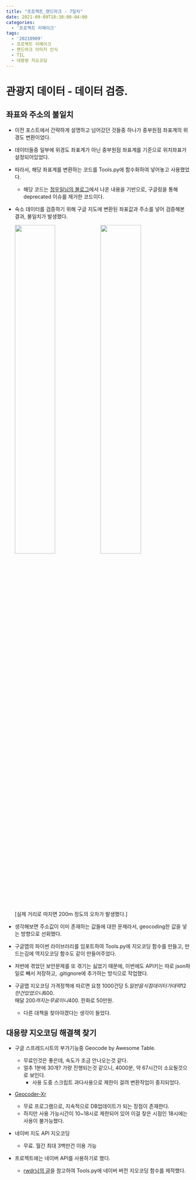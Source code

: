 ```yaml
---
title: "프로젝트_랜드마크 - 7일차"
date: 2021-09-09T18:30:00-04:00
categories:
  - '프로젝트 리메이크'
tags:
  - '20210909'
  - 프로젝트 리메이크
  - 랜드마크 이미지 인식
  - TIL
  - 대용량 지오코딩
---
```




# 관광지 데이터 - 데이터 검증.

## 좌표와 주소의 불일치

* 이전 포스트에서 간략하게 설명하고 넘어갔던 것들중 하나가 중부원점 좌표계의 위경도 변환이었다.
* 데이터들중 일부에 위경도 좌표계가 아닌 중부원점 좌표계를 기준으로 위치좌표가 설정되어있었다.
* 따라서, 해당 좌표계를 변환하는 코드를 Tools.py에 함수화하여 넣어놓고 사용했었다.
  * 해당 코드는 [정우일님의 블로그](https://wooiljeong.github.io/python/transform_coord/)에서 나온 내용을 기반으로, 구글링을 통해 deprecated 이슈를 제거한 코드이다.
* 숙소 데이터를 검증하기 위해 구글 지도에 변환된 좌표값과 주소를 넣어 검증해본 결과, 불일치가 발생했다.

  <div>
    <img src="https://1geraldine1.github.io/assets/images/Landmark/Day9/googlemap_transformed_latlng.PNG" style="width:48%" />

    <img src="https://1geraldine1.github.io/assets/images/Landmark/Day9/googlemap_address.PNG" style="width:48%" />

  </div>
  [실제 거리로 따지면 200m 정도의 오차가 발생했다.]

* 생각해보면 주소값이 이미 존재하는 값들에 대한 문제라서, geocoding한 값을 넣는 방향으로 선회했다.

* 구글맵의 파이썬 라이브러리를 임포트하여 Tools.py에 지오코딩 함수를 만들고, 만드는김에 역지오코딩 함수도 같이 만들어주었다.

* 저번에 겪었던 보안문제를 또 겪기는 싫었기 때문에, 이번에도 API키는 따로 json파일로 빼서 저장하고, .gitignore에 추가하는 방식으로 작업했다.

* 구글맵 지오코딩 가격정책에 따르면 요청 1000건당 5$.  
일반음식점 데이터가 대략 12만건 있었으니 600$.  
매달 200$까지는 무료이니 400$. 한화로 50만원.
  * 다른 대책을 찾아야겠다는 생각이 들었다.

## 대용량 지오코딩 해결책 찾기
* 구글 스프레드시트의 부가기능중 Geocode by Awesome Table.
  * 무료인것은 좋은데, 속도가 조금 안나오는것 같다.
  * 얼추 1분에 30개? 가량 진행되는것 같으니, 4000분, 약 67시간이 소요될것으로 보인다.
    * 사용 도중 스크립트 과다사용으로 제한이 걸려 변환작업이 중지되었다.

* [Geocoder-Xr](http://www.gisdeveloper.co.kr/?p=4784)
  * 무료 프로그램으로, 지속적으로 DB업데이트가 되는 장점이 존재한다.
  * 하지만 사용 가능시간이 10~18시로 제한되어 있어 이걸 찾은 시점인 18시에는 사용이 불가능했다.

* 네이버 지도 API 지오코딩
  * 무료. 월간 최대 3백만건 이용 가능

* 프로젝트에는 네이버 API를 사용하기로 했다.
  * [rwdr님의 글](https://ring-wdr.github.io/python/2020/11/14/naver_map_api.html)을 참고하여 Tools.py에 네이버 버전 지오코딩 함수를 제작했다.



  

